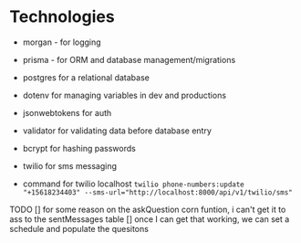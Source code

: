 # Technologies

- morgan - for logging
- prisma - for ORM and database management/migrations
- postgres for a relational database
- dotenv for managing variables in dev and productions
- jsonwebtokens for auth
- validator for validating data before database entry
- bcrypt for hashing passwords

- twilio for sms messaging
 - command for twilio localhost 
 `twilio phone-numbers:update "+15618234403" --sms-url="http://localhost:8000/api/v1/twilio/sms"`

TODO 
[] for some reason on the askQuestion corn funtion, i can't get it to ass to the sentMessages table
[] once I can get that working, we can set a schedule and populate the quesitons